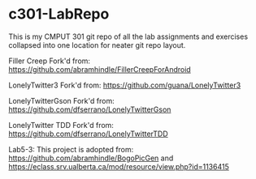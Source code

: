 # c301-LabRepo
This is my CMPUT 301 git repo of all the lab assignments and exercises collapsed into one location for neater git repo layout.

Filler Creep Fork'd from:
https://github.com/abramhindle/FillerCreepForAndroid

LonelyTwitter3 Fork'd from:
https://github.com/guana/LonelyTwitter3

LonelyTwitterGson Fork'd from:
https://github.com/dfserrano/LonelyTwitterGson

LonelyTwitter TDD Fork'd from:
https://github.com/dfserrano/LonelyTwitterTDD

Lab5-3:
	This project is adopted from: 
	https://github.com/abramhindle/BogoPicGen and
	https://eclass.srv.ualberta.ca/mod/resource/view.php?id=1136415
